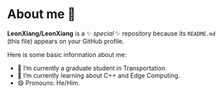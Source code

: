 # About me 👋


**LeonXiang/LeonXiang** is a ✨ _special_ ✨ repository because its `README.md` (this file) appears on your GitHub profile.

Here is some basic information about me:

- 🔭 I’m currently a graduate student in Transportation.
- 🌱 I’m currently learning about C++ and Edge Computing.
- 😄 Pronouns: He/Him.
